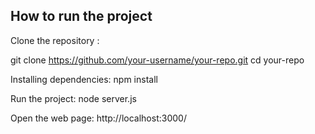 ## How to run the project
Clone the repository :

git clone https://github.com/your-username/your-repo.git
cd your-repo

Installing dependencies:
npm install

Run the project:
node server.js

Open the web page: http://localhost:3000/